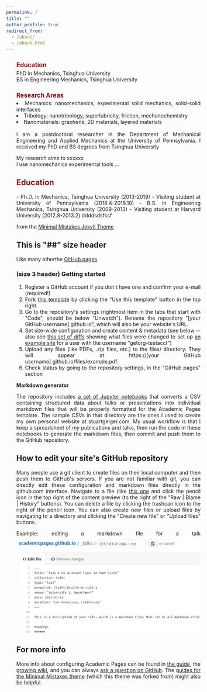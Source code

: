 ```yaml
---
permalink: /
title: ""
author_profile: true
redirect_from: 
  - /about/
  - /about.html
---
```


<div style="width: 100%; margin-left: 2em; margin-right: 2em; text-align: justify" markdown="1">

<p style="color: #910f0f; margin-top: 1.5em; margin-bottom: 0.2em; font-size: 1.2em;" markdown="1"><strong>Education</strong></p>
<p style="margin-top: 0.2em; margin-bottom: 0.2em; font-size: 1em;" markdown="1">
PhD in Mechanics, Tsinghua University
<br>
BS in Engineering Mechanics, Tsinghua University
</p>

<p style="color: #910f0f; margin-top: 1.5em; margin-bottom: 0.2em; font-size: 1.2em;" markdown="1"><strong>Research Areas</strong></p>
<p style="margin-top: 0.2em; margin-bottom: 0.2em; font-size: 1em;" markdown="1">
<li>Mechanics: nanomechanics, experimental solid mechanics, solid-solid interfaces</li>
<li>Tribology: nanotribology, superlubricity, friction, mechanochemistry</li>
<li>Nanomaterials: graphene, 2D materials, layered materials</li>
</p>

<p style="margin-top: 1.2em; margin-bottom: 0.2em; font-size: 1em;" markdown="1">
I am a postdoctoral researcher in the Department of Mechanical Engineering and Applied Mechanics at the University of Pennsylvania. I received my PhD and BS degrees from Tsinghua University
</p>

<p style="margin-top: 1em; margin-bottom: 0.2em; font-size: 1em;" markdown="1">
My research aims to xxxxxx
<br>
I use nanomechanics experimental tools ...
</p>



<h2 style="color: #910f0f">Education</h2>
- Ph.D. in Mechanics, Tsinghua University (2013-2019)
  - Visiting student at University of Pennsylvania (2018.4-2018.10)
- B.S. in Engineering Mechanics, Tsinghua University (2009-2013)
  - Visiting student at Harvard University (2012.8-2013.2)
  ddddsdsfssf

from the [Minimal Mistakes Jekyll Theme](https://mmistakes.github.io/minimal-mistakes/) 

## This is "##" size header
Like many otherthe [GitHub pages](https://pages.github.com/) 


### (size 3 header) Getting started
1. Register a GitHub account if you don't have one and confirm your e-mail (required!)
1. Fork [this template](https://github.com/academicpages/academicpages.github.io) by clicking the "Use this template" button in the top right. 
1. Go to the repository's settings (rightmost item in the tabs that start with "Code", should be below "Unwatch"). Rename the repository "[your GitHub username].github.io", which will also be your website's URL.
1. Set site-wide configuration and create content & metadata (see below -- also see [this set of diffs](http://archive.is/3TPas) showing what files were changed to set up [an example site](https://getorg-testacct.github.io) for a user with the username "getorg-testacct")
1. Upload any files (like PDFs, .zip files, etc.) to the files/ directory. They will appear at https://[your GitHub username].github.io/files/example.pdf.  
1. Check status by going to the repository settings, in the "GitHub pages" section

**Markdown generator**

The repository includes [a set of Jupyter notebooks](https://github.com/academicpages/academicpages.github.io/tree/master/markdown_generator
) that converts a CSV containing structured data about talks or presentations into individual markdown files that will be properly formatted for the Academic Pages template. The sample CSVs in that directory are the ones I used to create my own personal website at stuartgeiger.com. My usual workflow is that I keep a spreadsheet of my publications and talks, then run the code in these notebooks to generate the markdown files, then commit and push them to the GitHub repository.

How to edit your site's GitHub repository
------
Many people use a git client to create files on their local computer and then push them to GitHub's servers. If you are not familiar with git, you can directly edit these configuration and markdown files directly in the github.com interface. Navigate to a file (like [this one](https://github.com/academicpages/academicpages.github.io/blob/master/_talks/2012-03-01-talk-1.md) and click the pencil icon in the top right of the content preview (to the right of the "Raw | Blame | History" buttons). You can delete a file by clicking the trashcan icon to the right of the pencil icon. You can also create new files or upload files by navigating to a directory and clicking the "Create new file" or "Upload files" buttons. 

Example: editing a markdown file for a talk
![Editing a markdown file for a talk](/images/editing-talk.png)

For more info
------
More info about configuring Academic Pages can be found in [the guide](https://academicpages.github.io/markdown/), the [growing wiki](https://github.com/academicpages/academicpages.github.io/wiki), and you can always [ask a question on GitHub](https://github.com/academicpages/academicpages.github.io/discussions). The [guides for the Minimal Mistakes theme](https://mmistakes.github.io/minimal-mistakes/docs/configuration/) (which this theme was forked from) might also be helpful.

</div>